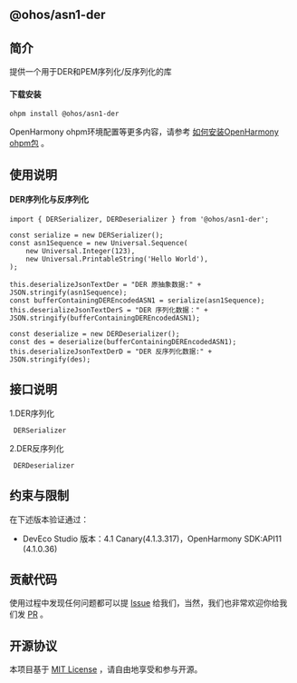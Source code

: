 ## @ohos/asn1-der

## 简介

提供一个用于DER和PEM序列化/反序列化的库

#### 下载安装

`ohpm install @ohos/asn1-der`

OpenHarmony ohpm环境配置等更多内容，请参考 [如何安装OpenHarmony ohpm包](https://gitee.com/openharmony-tpc/docs/blob/master/OpenHarmony_har_usage.md) 。

## 使用说明
#### DER序列化与反序列化

```
import { DERSerializer, DERDeserializer } from '@ohos/asn1-der';

const serialize = new DERSerializer();
const asn1Sequence = new Universal.Sequence(
    new Universal.Integer(123),
    new Universal.PrintableString('Hello World'),
);

this.deserializeJsonTextDer = "DER 原抽象数据:" + JSON.stringify(asn1Sequence);
const bufferContainingDEREncodedASN1 = serialize(asn1Sequence);
this.deserializeJsonTextDerS = "DER 序列化数据：" + JSON.stringify(bufferContainingDEREncodedASN1);

const deserialize = new DERDeserializer();
const des = deserialize(bufferContainingDEREncodedASN1);
this.deserializeJsonTextDerD = "DER 反序列化数据:" + JSON.stringify(des);
```

## 接口说明

1.DER序列化
```
 DERSerializer
```
2.DER反序列化
```
 DERDeserializer
```

## 约束与限制
在下述版本验证通过：

- DevEco Studio 版本：4.1 Canary(4.1.3.317)，OpenHarmony SDK:API11 (4.1.0.36)

## 贡献代码
使用过程中发现任何问题都可以提 [Issue](https://gitee.com/openharmony-tpc/openharmony_tpc_samples/issues) 给我们，当然，我们也非常欢迎你给我们发 [PR](https://gitee.com/openharmony-tpc/openharmony_tpc_samples/pulls) 。

## 开源协议
本项目基于 [MIT License](https://gitee.com/openharmony-tpc/openharmony_tpc_samples/blob/master/asn1Demo/LICENSE) ，请自由地享受和参与开源。

